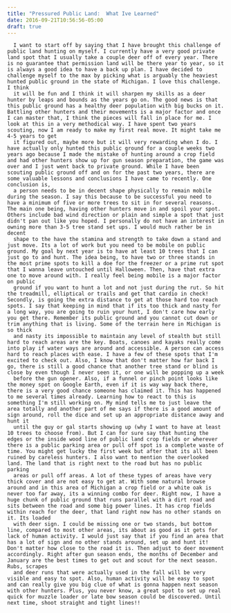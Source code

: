 ```yaml
---
title: "Pressured Public Land:  What Ive Learned"
date: 2016-09-21T10:56:56-05:00
draft: true
---
```

      I want to start off by saying that I have brought this challenge of public land hunting on myself. I currently have a very good private land spot that I usually take a couple deer off of every year. There is no guarantee that permission land will be there year to year, so it is always a good idea to have a back up plan. I have decided to challenge myself to the max by picking what is arguably the heaviest hunted public ground in the state of Michigan. I love this challenge. I think
      it will be fun and I think it will sharpen my skills as a deer hunter by leaps and bounds as the years go on. The good news is that this public ground has a healthy deer population with big bucks on it. Battling other hunters and their movements is a major factor and once I can master that, I think the pieces will fall in place for me. I look at this in a very methodical way. I have spent two years scouting, now I am ready to make my first real move. It might take me 4-5 years to get
      it figured out, maybe more but it will very rewarding when I do. I have actually only hunted this public ground for a couple weeks two years ago because I made the mistake of hunting around a crop field and had other hunters show up for gun season preparation, the game was over and I just went back to private ground. While I have been scouting public ground off and on for the past two years, there are some valuable lessons and conclusions I have came to recently. One conclusion is,
      a person needs to be in decent shape physically to remain mobile during the season. I say this because to be successful you need to have a minimum of five or more trees to sit in for several reasons. The main one being, having other hunters move in and spoil your spot. Others include bad wind direction or plain and simple a spot that just didn't pan out like you hoped. I personally do not have an interest in owning more than 3-5 tree stand set ups. I would much rather be in decent
      shape to the have the stamina and strength to take down a stand and just move. Its a lot of work but you need to be mobile on public ground. My goal by next year is to have at least 10 trees that I can just go to and hunt. The idea being, to have two or three stands in the most prime spots to kill a doe for the freezer or a prime rut spot that I wanna leave untouched until Halloween. Then, have that extra one to move around with. I really feel being mobile is a major factor on public
      ground if you want to hunt a lot and not just during the rut. So hit the treadmill, elliptical or trails and get that cardio in check! Secondly, is going the extra distance to get at those hard too reach spots. I say that keeping in mind that if its too thick and nasty for a long way, you are going to ruin your hunt, I don't care how early you get there. Remember its public ground and you cannot cut down or trim anything that is living. Some of the terrain here in Michigan is so thick
      and nasty its impossible to maintain any level of stealth but still hard to reach areas are the key. Boats, canoes and kayaks really come into play if water ways are around and accessible. A person can access hard to reach places with ease. I have a few of these spots that I'm excited to check out. Also, I know that don't matter how far back I go, there is still a good chance that another tree stand or blind is close by even though I never seen it, or one will be popping up a week
      before the gun opener. Also, if a funnel or pinch point looks like the money spot on Google Earth, even if it is way way back there, there is a very good chance someone has claimed it. This has happened to me several times already. Learning how to react to this is something I'm still working on. My mind tells me to just leave the area totally and another part of me says if there is a good amount of sign around, roll the dice and set up an appropriate distance away and hunt it
      until the guy or gal starts showing up (why I want to have at least 10 trees to choose from). But I can for sure say that hunting the edges or the inside wood line of public land crop fields or wherever there is a public parking area or pull off spot is a complete waste of time. You might get lucky the first week but after that its all been ruined by careless hunters. I also want to mention the overlooked land. The land that is right next to the road but has no public parking
      areas or pull off areas. A lot of these types of areas have very thick cover and are not easy to get at. With some natural browse around and in this area of Michigan a crop field or a white oak is never too far away, its a winning combo for deer. Right now, I have a huge chunk of public ground that runs parallel with a dirt road and sits between the road and some big power lines. It has crop fields within reach for the deer, that land right now has no other stands on it. Its loaded
      with deer sign. I could be missing one or two stands, but bottom line, compared to most other areas, its about as good as it gets for lack of human activity. I would just say that if you find an area that has a lot of sign and no other stands around, set up and hunt it! Don't matter how close to the road it is. Then adjust to deer movement accordingly. Right after gun season ends, the months of December and January are the best times to get out and scout for the next season. Rubs, scrapes
      and deer runs that were actually used in the fall will be very visible and easy to spot. Also, human activity will be easy to spot and can really give you big clue of what is gonna happen next season with other hunters. Plus, you never know, a great spot to set up real quick for muzzle loader or late bow season could be discovered. Until next time, shoot straight and tight lines!!
